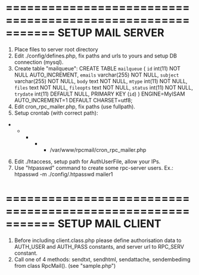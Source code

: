 ===========================================================
SETUP MAIL SERVER
===========================================================
1. Place files to server root directory
2. Edit ./config/defines.php, fix paths and urls to yours and setup DB connection (mysql).
3. Create table "mailqueue":
	CREATE TABLE `mailqueue` (
	  `id` int(11) NOT NULL AUTO_INCREMENT,
	  `emails` varchar(255) NOT NULL,
	  `subject` varchar(255) NOT NULL,
	  `body` text NOT NULL,
	  `mtype` int(11) NOT NULL,
	  `files` text NOT NULL,
	  `fileopts` text NOT NULL,
	  `status` int(11) NOT NULL,
	  `trydate` int(11) DEFAULT NULL,
	  PRIMARY KEY (`id`)
	) ENGINE=MyISAM AUTO_INCREMENT=1 DEFAULT CHARSET=utf8;
4. Edit cron_rpc_mailer.php, fix paths (use fullpath).
5. Setup crontab (with correct path):
* * * * *	/var/www/rpcmail/cron_rpc_mailer.php
6. Edit ./htaccess, setup path for AuthUserFile, allow your IPs.
7. Use "htpasswd" command to create some rpc-server users. Ex.: htpasswd -m ./config/.htpasswd mailer1

===========================================================
SETUP MAIL CLIENT
===========================================================
1. Before including client.class.php please define authorisation data to AUTH_USER and AUTH_PASS constants, and server url to RPC_SERV constant.
2. Call one of 4 methods: sendtxt, sendhtml, sendattache, sendembedimg from class RpcMail(). (see "sample.php")



<a href="https://github.com/effus/rpc-mail/"><img src="https://img.shields.io/github/license/effus/rpc-mail" alt=""></a>

